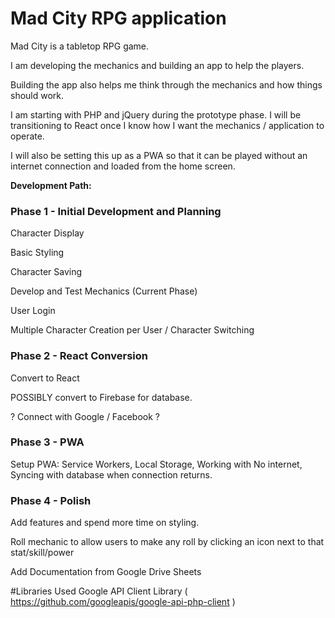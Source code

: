 # Mad City RPG application

Mad City is a tabletop RPG game.

I am developing the mechanics and building an app to help the players.

Building the app also helps me think through the mechanics and how things should work.

I am starting with PHP and jQuery during the prototype phase. I will be transitioning to React once I know how I want the mechanics / application to operate.

I will also be setting this up as a PWA so that it can be played without an internet connection and loaded from the home screen.


**Development Path:**

### Phase 1 - Initial Development and Planning
Character Display

Basic Styling

Character Saving 

Develop and Test Mechanics (Current Phase)

User Login

Multiple Character Creation per User / Character Switching

### Phase 2 - React Conversion
Convert to React

POSSIBLY convert to Firebase for database.

? Connect with Google / Facebook ?

### Phase 3 - PWA

Setup PWA: Service Workers, Local Storage, Working with No internet, Syncing with database when connection returns.
	
### Phase 4 - Polish
Add features and spend more time on styling.

Roll mechanic to allow users to make any roll by clicking an icon next to that stat/skill/power

Add Documentation from Google Drive Sheets



#Libraries Used
Google API Client Library ( https://github.com/googleapis/google-api-php-client )